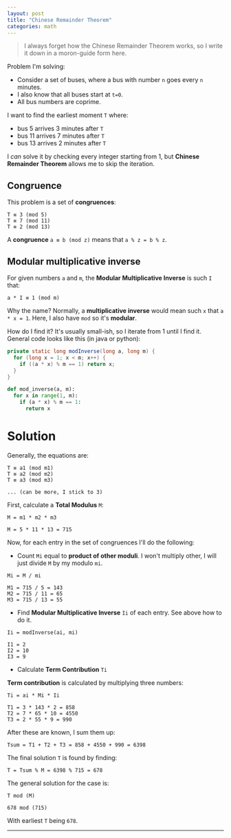 ```yaml
---
layout: post
title: "Chinese Remainder Theorem"
categories: math
---
```


> I always forget how the Chinese Remainder Theorem works, so I write it down in a moron-guide form here.

Problem I'm solving:

- Consider a set of buses, where a bus with number `n` goes every `n` minutes.
- I also know that all buses start at `t=0`.
- All bus numbers are coprime.

I want to find the earliest moment `T` where:

- bus 5 arrives 3 minutes after `T`
- bus 11 arrives 7 minutes after `T`
- bus 13 arrives 2 minutes after `T`

I _can_ solve it by checking every integer starting from 1, but **Chinese Remainder Theorem** allows me to skip the
iteration.

## Congruence

This problem is a set of **congruences**:

```
T ≡ 3 (mod 5)
T ≡ 7 (mod 11)
T ≡ 2 (mod 13)
```

A **congruence** `a ≡ b (mod z)` means that `a % z = b % z`.

## Modular multiplicative inverse

For given numbers `a` and `m`, the **Modular Multiplicative Inverse** is such `I` that:

```
a * I ≡ 1 (mod m)
```

Why the name? Normally, a **multiplicative inverse** would mean such `x` that `a * x = 1`. Here, I also have `mod`
so it's **modular**.

How do I find it? It's usually small-ish, so I iterate from 1 until I find it. General code looks like this (in java or
python):

```java
private static long modInverse(long a, long m) {
  for (long x = 1; x < m; x++) {
    if ((a * x) % m == 1) return x;
  }
}
```

```python
def mod_inverse(a, m):
  for x in range(1, m):
    if (a * x) % m == 1:
      return x
```

# Solution

Generally, the equations are:

```
T ≡ a1 (mod m1)
T ≡ a2 (mod m2)
T ≡ a3 (mod m3)

... (can be more, I stick to 3)
```

First, calculate a **Total Modulus** `M`:

```
M = m1 * m2 * m3

M = 5 * 11 * 13 = 715
```

Now, for each entry in the set of congruences I'll do the following:

- Count `Mi` equal to **product of other moduli**. I won't multiply other, I will just divide `M` by my modulo `mi`.

```
Mi = M / mi

M1 = 715 / 5 = 143
M2 = 715 / 11 = 65
M3 = 715 / 13 = 55
```

- Find **Modular Multiplicative Inverse** `Ii` of each entry. See above how to do it.

```
Ii = modInverse(ai, mi)

I1 = 2
I2 = 10
I3 = 9
```

- Calculate **Term Contribution** `Ti`

**Term contribution** is calculated by multiplying three numbers:

```
Ti = ai * Mi * Ii

T1 = 3 * 143 * 2 = 858
T2 = 7 * 65 * 10 = 4550
T3 = 2 * 55 * 9 = 990
```

After these are known, I sum them up:

```
Tsum = T1 + T2 + T3 = 858 + 4550 + 990 = 6398
```

The final solution `T` is found by finding:

```
T = Tsum % M = 6398 % 715 = 678
```

The general solution for the case is:

```
T mod (M)

678 mod (715)
```

With earliest `T` being `678`.

---
